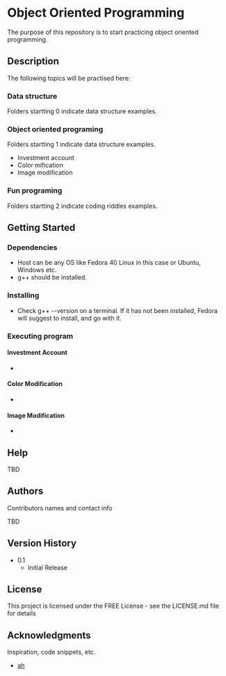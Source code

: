 # Object Oriented Programming

The purpose of this repository is to start practicing object oriented programming.

## Description

The following topics will be practised here:

### Data structure
Folders startting 0 indicate data structure examples.

### Object oriented programing
Folders startting 1 indicate data structure examples.
* Investment account
* Color mification
* Image modification

### Fun programing
Folders startting 2 indicate coding riddles examples.

## Getting Started

### Dependencies

* Host can be any OS like Fedora 40 Linux in this case or Ubuntu, Windows etc.  
* g++ should be installed.

### Installing

* Check g++ --version on a terminal. If it has not been installed, Fedora will suggest to install, and go with it.

### Executing program

#### Investment Account

* 

#### Color Modification

* 

#### Image Modification

*

## Help

TBD

## Authors

Contributors names and contact info

TBD

## Version History

* 0.1
    * Initial Release

## License

This project is licensed under the FREE License - see the LICENSE.md file for details

## Acknowledgments

Inspiration, code snippets, etc.
* [ah](https://github.com/ahasanzadeh/)